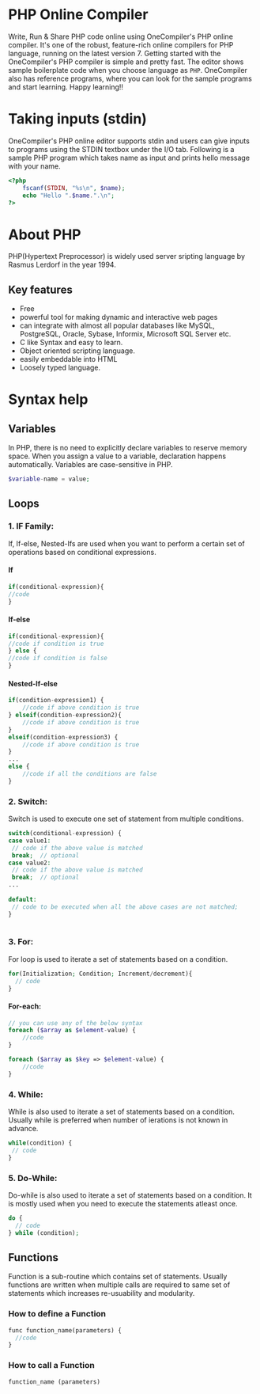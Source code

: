 # PHP Online Compiler

Write, Run & Share PHP code online using OneCompiler's PHP online compiler. It's one of the robust, feature-rich online compilers for PHP language, running on the latest version 7. Getting started with the OneCompiler's PHP compiler is simple and pretty fast. The editor shows sample boilerplate code when you choose language as `PHP`. OneCompiler also has reference programs, where you can look for the sample programs and start learning. Happy learning!!

# Taking inputs (stdin)

OneCompiler's PHP online editor supports stdin and users can give inputs to programs using the STDIN textbox under the I/O tab. Following is a sample PHP program which takes name as input and prints hello message with your name.

```php
<?php
	fscanf(STDIN, "%s\n", $name);           
    echo "Hello ".$name.".\n";
?>
```
# About PHP

PHP(Hypertext Preprocessor) is widely used server sripting language by Rasmus Lerdorf in the year 1994.

## Key features

* Free
* powerful tool for making dynamic and interactive web pages
* can integrate with almost all popular databases like MySQL, PostgreSQL, Oracle, Sybase, Informix, Microsoft SQL Server etc.
* C like Syntax and easy to learn.
* Object oriented scripting language.
* easily embeddable into HTML
* Loosely typed language.

# Syntax help

## Variables

In PHP, there is no need to explicitly declare variables to reserve memory space. When you assign a value to a variable, declaration happens automatically. Variables are case-sensitive in PHP.

```php
$variable-name = value;  
```

## Loops

### 1. IF Family:

If, If-else, Nested-Ifs are used when you want to perform a certain set of operations based on conditional expressions.

#### If

```php
if(conditional-expression){    
//code    
} 
```

#### If-else
```php
if(conditional-expression){  
//code if condition is true  
} else {  
//code if condition is false  
} 
```

#### Nested-If-else
```php
if(condition-expression1) {  
    //code if above condition is true  
} elseif(condition-expression2){  
    //code if above condition is true  
}  
elseif(condition-expression3) {  
    //code if above condition is true  
}  
...  
else {  
    //code if all the conditions are false  
}  
```

### 2. Switch:

Switch is used to execute one set of statement from multiple conditions.

```php
switch(conditional-expression) {    
case value1:    
 // code if the above value is matched    
 break;  // optional  
case value2:    
 // code if the above value is matched    
 break;  // optional  
...    
    
default:     
 // code to be executed when all the above cases are not matched;    
} 
 
```

### 3. For:

For loop is used to iterate a set of statements based on a condition.

```php
for(Initialization; Condition; Increment/decrement){  
  // code  
} 
```
#### For-each:
```php
// you can use any of the below syntax
foreach ($array as $element-value) {  
    //code  
}

foreach ($array as $key => $element-value) {   
    //code 
} 
```
### 4. While:

While is also used to iterate a set of statements based on a condition. Usually while is preferred when number of ierations is not known in advance.

```php
while(condition) {  
 // code 
}  
```
### 5. Do-While:

Do-while is also used to iterate a set of statements based on a condition. It is mostly used when you need to execute the statements atleast once.

```php
do {
  // code 
} while (condition); 
```

## Functions

Function is a sub-routine which contains set of statements. Usually functions are written when multiple calls are required to same set of statements which increases re-usuability and modularity.

### How to define a Function

```php
func function_name(parameters) {  
  //code
}
```

### How to call a Function

```php
function_name (parameters)
```
